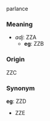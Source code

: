 parlance
### Meaning
+ _adj_: ZZA
    + __eg__: ZZB

### Origin

ZZC

### Synonym

__eg__: ZZD

+ ZZE


